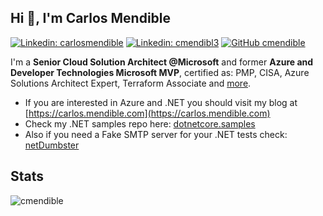 ## Hi 👋, I'm **Carlos Mendible**

[![Linkedin: carlosmendible](https://img.shields.io/badge/-carlosmendible-blue?style=flat-square&logo=Linkedin&logoColor=white&link=https://www.linkedin.com/in/carlosmendible)](https://www.linkedin.com/in/carlosmendible/)
[![Linkedin: cmendibl3](https://img.shields.io/badge/-cmendibl3-blue?style=flat-square&logo=Twitter&logoColor=white&link=https://twitter.com/cmendibl3)](https://twitter.com/cmendibl3)
[![GitHub cmendible](https://img.shields.io/github/followers/cmendible?label=follow&style=social)](https://github.com/cmendible)

I'm a **Senior Cloud Solution Architect @Microsoft** and former **Azure and Developer Technologies Microsoft MVP**, certified as: PMP, CISA, Azure Solutions Architect Expert, Terraform Associate and [more](https://www.credly.com/users/carlos-mendible/badges).

* If you are interested in Azure and .NET you should visit my blog at [https://carlos.mendible.com](https://carlos.mendible.com)
* Check my .NET samples repo here: [dotnetcore.samples](https://github.com/cmendible/dotnetcore.samples)
* Also if you need a Fake SMTP server for your .NET tests check: [netDumbster](https://github.com/cmendible/netdumbster)

## Stats

![cmendible](https://github-readme-stats.vercel.app/api?username=cmendible&count_private=true")

<a rel="me" href="https://mastodon.online/@cmendibl3"></a>
